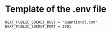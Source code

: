 # Template of the .env file
```
NEXT_PUBLIC_SOCKET_HOST = 'quentinrsl.com'
NEXT_PUBLIC_SOCKET_PORT = 3001
```